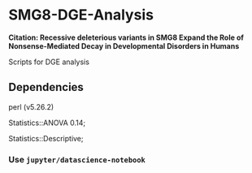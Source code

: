 # SMG8-DGE-Analysis

**Citation: Recessive deleterious variants in SMG8 Expand the Role of Nonsense-Mediated Decay in Developmental Disorders in Humans**

Scripts for DGE analysis

## Dependencies
perl (v5.26.2)

Statistics::ANOVA 0.14;

Statistics::Descriptive;

### Use `jupyter/datascience-notebook`
